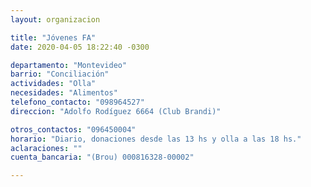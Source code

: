```yaml
---
layout: organizacion

title: "Jóvenes FA"
date: 2020-04-05 18:22:40 -0300

departamento: "Montevideo"
barrio: "Conciliación"
actividades: "Olla"
necesidades: "Alimentos"
telefono_contacto: "098964527"
direccion: "Adolfo Rodíguez 6664 (Club Brandi)"

otros_contactos: "096450004"
horario: "Diario, donaciones desde las 13 hs y olla a las 18 hs."
aclaraciones: ""
cuenta_bancaria: "(Brou) 000816328-00002"

---
```


